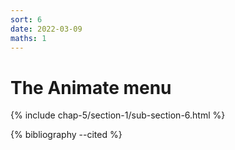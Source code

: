 ```yaml
---
sort: 6
date: 2022-03-09
maths: 1
---
```


# The Animate menu

{% include chap-5/section-1/sub-section-6.html %}

{% bibliography --cited %}

